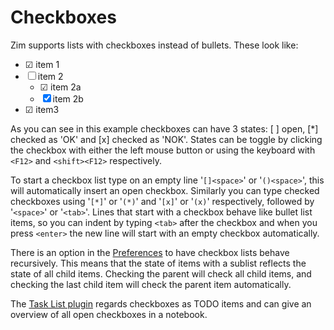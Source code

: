 # Checkboxes
Zim supports lists with checkboxes instead of bullets. These look like:


* ☑ item 1
* ☐ item 2
	* ☑ item 2a
	* ☒ item 2b
* ☑ item3


As you can see in this example checkboxes can have 3 states: [ ] open, [*] checked as 'OK' and [x] checked as 'NOK'. States can be toggle by clicking the checkbox with either the left mouse button or using the keyboard with ``<F12>`` and ``<shift><F12>`` respectively.

To start a checkbox list type on an empty line '``[]<space>``' or '``()<space>``', this will automatically insert an open checkbox. Similarly you can type checked checkboxes using '``[*]``' or '``(*)``' and '``[x]``' or '``(x)``' respectively, followed by '``<space>``' or '``<tab>``'. Lines that start with a checkbox behave like bullet list items, so you can indent by typing ``<tab>`` after the checkbox and when you press ``<enter>`` the new line will start with an empty checkbox automatically.

There is an option in the [Preferences](./Preferences.markdown)  to have checkbox lists behave recursively. This means that the state of items with a sublist reflects the state of all child items. Checking the parent will check all child items, and checking the last child item will check the parent item automatically.

The [Task List plugin](../Plugins/Task_List.markdown) regards checkboxes as TODO items and can give an overview of all open checkboxes in a notebook.

